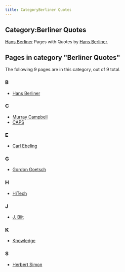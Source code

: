 ```yaml
---
title: CategoryBerliner Quotes
---
```

## Category:Berliner Quotes



[](Hans_Berliner "Hans Berliner") [Hans Berliner](Hans_Berliner "Hans Berliner")
Pages with Quotes by [Hans Berliner](Hans_Berliner "Hans Berliner").

## Pages in category "Berliner Quotes"

The following 9 pages are in this category, out of 9 total.

### B

- [Hans Berliner](Hans_Berliner "Hans Berliner")

### C

- [Murray Campbell](Murray_Campbell "Murray Campbell")
- [CAPS](CAPS "CAPS")

### E

- [Carl Ebeling](Carl_Ebeling "Carl Ebeling")

### G

- [Gordon Goetsch](Gordon_Goetsch "Gordon Goetsch")

### H

- [HiTech](HiTech "HiTech")

### J

- [J. Biit](J._Biit "J. Biit")

### K

- [Knowledge](Knowledge "Knowledge")

### S

- [Herbert Simon](Herbert_Simon "Herbert Simon")

